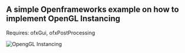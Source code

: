 A simple Openframeworks example on how to implement OpenGL Instancing
-------
Requires: ofxGui, ofxPostProcessing

![OpengGL Instancing](https://raw.github.com/kamend/InstancingExample/master/OpenGLInstancing.png)
